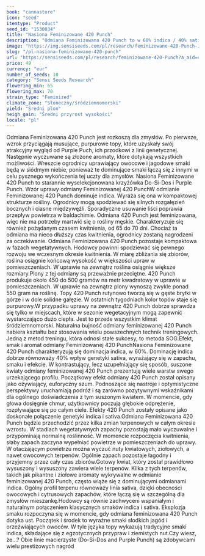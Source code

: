 ```yaml
---
book: "cannastore"
icon: "seed"
itemtype: "Product"
seed_id: "1530034"
title: "Nasiona Feminizowane 420 Punch"
description: "Odmiana Feminizowana 420 Punch to w 60% indica / 40% sativa. 65 do 70 dni okresu kwitnienia zapewnia gęste, purpurowe pąki. Smaki jagód, owoców i inne."
image: "https://img.sensiseeds.com/pl/research/feminizowane-420-Punch-image.png"
slug: "/pl-nasiona-feminizowane-420-punch"
url: "https://sensiseeds.com/pl/research/feminizowane-420-Punch?a_aid=cannastore"
price: 49
currency: "eur"
number_of_seeds: 10
category: "Sensi Seeds Research"
flowering_min: 65
flowering_max: 70
strain_type: "Feminized"
climate_zone: "Słoneczny/śródziemnomorski"
yield: "Średni plon"
heigh_gain: "Średni przyrost wysokości"
locale: "pl"
---
```

Odmiana Feminizowana 420 Punch jest rozkoszą dla zmysłów. Po pierwsze, wzrok przyciągają musujące, purpurowe topy, które uzyskały swój atrakcyjny wygląd od Purple Puch, ich przodkowi z linii genetycznej. Następnie wyczuwane są złożone aromaty, które dotykają wszystkich możliwości. Wreszcie ogrodnicy uprawiający owocowe i jagodowe smaki będą w siódmym niebie, ponieważ te dominujące smaki łączą się z innymi w celu pysznego wykończenia tej uczty dla zmysłów. Nasiona Feminizowane 420 Punch to starannie wyselekcjonowana krzyżówka Do-Si-Dos i Purple Punch. Wzór uprawy odmiany Feminizowanej 420 PunchW odmianie Feminizowanej 420 Punch dominuje indica. Wyraża się ona w kompaktowej strukturze rośliny. Ogrodnicy mogą spodziewać się silnych rozgałęzień bocznych i ciasne międzywęźli. Sporadyczne usuwanie liści poprawia przepływ powietrza w baldachimie. Odmiana 420 Punch jest feminizowana, więc nie ma potrzeby martwić się o rośliny męskie. Charakteryzuje się również pożądanym czasem kwitnienia, od 65 do 70 dni. Chociaż ta odmiana ma nieco dłuższy czas kwitnienia, ogrodnicy zostaną nagrodzeni za oczekiwanie. Odmiana Feminizowana 420 Punch pozostaje kompaktowa w fazach wegetatywnych. Hodowcy powinni spodziewać się pewnego rozwoju we wczesnym okresie kwitnienia. W miarę zbliżania się zbiorów, roślina osiągnie końcową wysokość w większości upraw w pomieszczeniach. W uprawie na zewnątrz roślina osiągnie większe rozmiary.Plony z tej odmiany są przeważnie przeciętne. 420 Punch produkuje około 450 do 500 gramów na metr kwadratowy w uprawie w pomieszczeniach. W uprawie na zewnątrz plony wynoszą zwykle ponad 550 gram na roślinę. Topy 420 Punch rutynowo tworzą się w gęste bryłki w górze i w dole solidne gałęzie. W ostatnich tygodniach kolor topów staje się purpurowy.W przypadku uprawy na zewnątrz 420 Punch dobrze sprawdza się tylko w miejscach, które w sezonie wegetacyjnym mogą zapewnić wystarczająco dużo ciepła. Jest to przede wszystkim klimat śródziemnomorski. Naturalna bujność odmiany feminizowanej 420 Punch nabiera kształtu bez stosowania wielu powszechnych technik treningowych. Jedną z metod treningu, która odnosi stałe sukcesy, to metoda SOG.Efekt, smak i aromat odmiany Feminizowanej 420 PunchNasiona Feminizowane 420 Punch charakteryzują się dominacja indica, w 60%. Dominację indica dobrze równoważy 40% wpływ genetyki sativa, wyrażający się w zapachu, smaku i efekcie. W kontrastujący, lecz uzupełniający się sposób, suszone kwiaty odmiany feminizowanej 420 Punch prezentują wiele warstw swego urzekającego profilu. Początkowy efekt odmiany 420 Punch został opisany jako ożywiający, euforyczny szum. Podnoszące się nastroje i optymistyczne perspektywy uruchamiają podróż i są zarówno pozytywnymi wskaźnikami dla ogólnego doświadczenia z tym suszonym kwiatem. W momencie, gdy głowa dosięgnie chmur, użytkownicy poczują głębokie odprężenie, rozpływające się po całym ciele. Efekty 420 Punch zostały opisane jako doskonałe połączenie genetyki indica i sativa.Odmiana Feminizowana 420 Punch będzie przechodzić przez kilka zmian terpenowych w całym okresie wzrostu. W stadiach wegetatywnych zapachy pozostają mało wyczuwalne i przypominają normalną roślinność. W momencie rozpoczęcia kwitnienia, słaby zapach zaczyna wypełniać powietrze w pomieszczeniach do uprawy. W otaczającym powietrzu można wyczuć nuty kwiatowych, ziołowych, a nawet owocowych terpenów. Ogólnie zapach pozostaje łagodny i przyjemny przez cały czas zbiorów.Gotowy kwiat, który został prawidłowo wysuszony i wysuszony zawiera wiele terpenów. Kilka z tych terpenów, takich jak pikantne i ziołowe aromaty wykrywalne w odmianie feminizowanej 420 Punch, często wiąże się z dominującymi odmianami indica. Ogólny profil terpenu równoważy linia sativa, dzięki obecności owocowych i cytrusowych zapachów, które łączą się w szczególną dla zmysłów mieszankę.Hodowcy są równie zachwyceni wspaniałym i naturalnym połączeniem klasycznych smaków indica i sativa. Eksplozja smaku rozpoczyna się w momencie, gdy odmiana feminizowana 420 Punch dotyka ust. Początek i środek to wyraźne smaki słodkich jagód i orzeźwiających owoców. W tyle języka topy wykazują tradycyjne smaki indica, składające się z egzotycznych przypraw i ziemistych nut.Czy wiesz, że…? Obie linie macierzyste (Do-Si-Dos and Purple Punch) są zdobywcami wielu prestiżowych nagród

